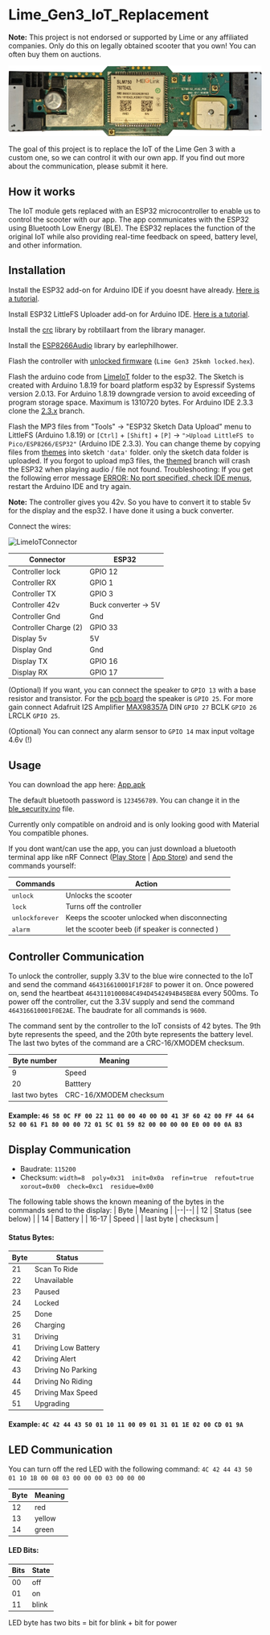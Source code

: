 # Lime_Gen3_IoT_Replacement
<b>Note:</b> This project is not endorsed or supported by Lime or any affiliated companies. Only do this on legally obtained scooter that you own! You can often buy them on auctions.

![cover](https://raw.githubusercontent.com/A-Emile/Lime_Gen3_IoT_Replacement/main/iot_original.png)

The goal of this project is to replace the IoT of the Lime Gen 3 with a custom one, so we can control it with our own app.
If you find out more about the communication, please submit it here.

## How it works
The IoT module gets replaced with an ESP32 microcontroller to enable us to control the scooter with our app. The app communicates with the ESP32 using Bluetooth Low Energy (BLE). The ESP32 replaces the function of the original IoT while also providing real-time feedback on speed, battery level, and other information.

## Installation
Install the ESP32 add-on for Arduino IDE if you doesnt have already. [Here is a tutorial](https://randomnerdtutorials.com/installing-the-esp32-board-in-arduino-ide-windows-instructions/).

Install ESP32 LittleFS Uploader add-on for Arduino IDE. [Here is a tutorial](https://randomnerdtutorials.com/esp32-littlefs-arduino-ide).

Install the [crc](https://github.com/RobTillaart/CRC) library by robtillaart from the library manager.

Install the [ESP8266Audio](https://github.com/earlephilhower/ESP8266Audio) library by earlephilhower.

Flash the controller with [unlocked firmware](https://cloud.scooterhacking.org/release/lime_dropbox) (`Lime Gen3 25kmh locked.hex`).

Flash the arduino code from [LimeIoT](../../tree/HEAD/LimeIoT) folder to the esp32. The Sketch is created with Arduino 1.8.19 for board platform esp32 by Espressif Systems version 2.0.13. For Arduino 1.8.19 downgrade version to avoid exceeding of program storage space. Maximum is 1310720 bytes. For Arduino IDE 2.3.3 clone the [2.3.x](../../tree/2.3.x) branch.

Flash the MP3 files from "Tools" -> "ESP32 Sketch Data Upload" menu to LittleFS (Arduino 1.8.19) or `[Ctrl]` + `[Shift]` + `[P]` -> `">Upload LittleFS to Pico/ESP8266/ESP32"` (Arduino IDE 2.3.3). You can change theme by copying files from [themes](../../tree/HEAD/LimeIoT/themes) into sketch `'data'` folder. only the sketch data folder is uploaded. If you forgot to upload mp3 files, the [themed](../../tree/themed) branch will crash the ESP32 when playing audio / file not found. Troubleshooting: If you get the following error message [ERROR: No port specified, check IDE menus](https://github.com/earlephilhower/arduino-littlefs-upload/issues/12), restart the Arduino IDE and try again. 

<b>Note:</b> The controller gives you 42v. So you have to convert it to stable 5v for the display and the esp32. I have done it using a buck converter.

Connect the wires:

![LimeIoTConnector](https://user-images.githubusercontent.com/76005215/227743332-2c972cca-d37c-4bcd-b67e-097f84796bc5.jpg)

| Connector | ESP32 |
| -------- | ------- |
| Controller lock  | GPIO 12   |
| Controller RX    | GPIO 1    |
| Controller TX    | GPIO 3    |
| Controller 42v   | Buck converter -> 5V |
| Controller Gnd   | Gnd       |
| Controller Charge (2) | GPIO 33 |
| Display 5v       | 5V        |
| Display Gnd      | Gnd       |
| Display TX       | GPIO 16   |
| Display RX       | GPIO 17   |

(Optional) If you want, you can connect the speaker to `GPIO 13` with a base resistor and transistor. For the [pcb board](https://scootertalk.org/forum/viewtopic.php?t=5474&start=188) the speaker is `GPIO 25`. For more gain connect Adafruit I2S Amplifier [MAX98357A](https://www.adafruit.com/product/3006) DIN `GPIO 27` BCLK `GPIO 26` LRCLK `GPIO 25`.

(Optional) You can connect any alarm sensor to `GPIO 14` max input voltage 4.6v (!)

## Usage
You can download the app here: [App.apk](../../raw/HEAD/App.apk)

The default bluetooth password is `123456789`. You can change it in the [ble_security.ino](../../tree/HEAD/LimeIoT/ble_security.ino) file.

Currently only compatible on android and is only looking good with Material You compatible phones.

If you dont want/can use the app, you can just download a bluetooth terminal app like nRF Connect ([Play Store](https://play.google.com/store/apps/details?id=no.nordicsemi.android.mcp) | [App Store](https://apps.apple.com/us/app/nrf-connect-for-mobile/id1054362403)) and send the commands yourself:

| Commands | Action |
| -------- | ------- |
| `unlock`  | Unlocks the scooter |
| `lock`    | Turns off the controller |
| `unlockforever`    | Keeps the scooter unlocked when disconnecting |
| `alarm`   | let the scooter beeb (if speaker is connected ) |

## Controller Communication
To unlock the controller, supply 3.3V to the blue wire connected to the IoT and send the command `464316610001F1F28F` to power it on. Once powered on, send the heartbeat `4643110100084C494D4542494B45BE8A` every 500ms. To power off the controller, cut the 3.3V supply and send the command `464316610001F0E2AE`. The baudrate for all commands is `9600`.

The command sent by the controller to the IoT consists of 42 bytes. The 9th byte represents the speed, and the 20th byte represents the battery level. The last two bytes of the command are a CRC-16/XMODEM checksum.

| Byte number | Meaning |
|--|--|
| 9 | Speed |
| 20 | Batttery |
| last two bytes | CRC-16/XMODEM checksum |

#### Example: `46 58 0C FF 00 22 11 00 00 40 00 00 41 3F 60 42 00 FF 44 64 52 00 61 F1 80 00 00 72 01 5C 01 59 82 00 00 00 00 E0 00 00 0A B3`


## Display Communication
- Baudrate: `115200`
- Checksum: `width=8  poly=0x31  init=0x0a  refin=true  refout=true  xorout=0x00  check=0xc1  residue=0x00`

The following table shows the known meaning of the bytes in the commands send to the display:
| Byte | Meaning |
|--|--|
| 12 | Status (see below) |
| 14 | Battery |
| 16-17 | Speed |
| last byte | checksum |


#### Status Bytes:
| Byte | Status |
|--|--|
| 21 | Scan To Ride |
| 22 | Unavailable |
| 23 | Paused |
| 24 | Locked |
| 25 | Done |
| 26 | Charging |
| 31 | Driving |
| 41 | Driving Low Battery |
| 42 | Driving Alert |
| 43 | Driving No Parking |
| 44 | Driving No Riding |
| 45 | Driving Max Speed |
| 51 | Upgrading |

#### Example: `4C 42 44 43 50 01 10 11 00 09 01 31 01 1E 02 00 CD 01 9A`


## LED Communication

You can turn off the red LED with the following command: `4C 42 44 43 50 01 10 1B 00 08 03 00 00 00 03 00 00 00`

| Byte | Meaning |
|--|--|
| 12 | red |
| 13 | yellow |
| 14 | green |


#### LED Bits:
| Bits | State |
|--|--|
| 00 | off |
| 01 | on |
| 11 | blink |

LED byte has two bits = bit for blink + bit for power
